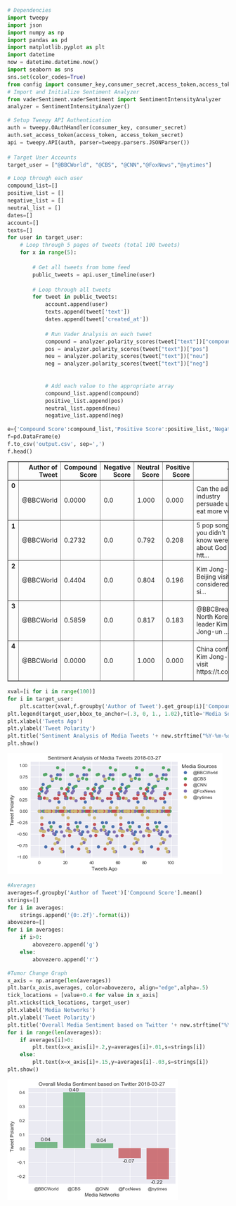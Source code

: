 

```python
# Dependencies
import tweepy
import json
import numpy as np
import pandas as pd
import matplotlib.pyplot as plt
import datetime
now = datetime.datetime.now()
import seaborn as sns
sns.set(color_codes=True)
from config import consumer_key,consumer_secret,access_token,access_token_secret
# Import and Initialize Sentiment Analyzer
from vaderSentiment.vaderSentiment import SentimentIntensityAnalyzer
analyzer = SentimentIntensityAnalyzer()


```


```python
# Setup Tweepy API Authentication
auth = tweepy.OAuthHandler(consumer_key, consumer_secret)
auth.set_access_token(access_token, access_token_secret)
api = tweepy.API(auth, parser=tweepy.parsers.JSONParser())

# Target User Accounts
target_user = ["@BBCWorld", "@CBS", "@CNN","@FoxNews","@nytimes"]


```


```python
# Loop through each user
compound_list=[]
positive_list = []
negative_list = []
neutral_list = []
dates=[]
account=[]
texts=[]
for user in target_user:
    # Loop through 5 pages of tweets (total 100 tweets)
    for x in range(5):

        # Get all tweets from home feed
        public_tweets = api.user_timeline(user)

        # Loop through all tweets
        for tweet in public_tweets:
            account.append(user)
            texts.append(tweet['text'])
            dates.append(tweet['created_at'])

            # Run Vader Analysis on each tweet
            compound = analyzer.polarity_scores(tweet["text"])["compound"]
            pos = analyzer.polarity_scores(tweet["text"])["pos"]
            neu = analyzer.polarity_scores(tweet["text"])["neu"]
            neg = analyzer.polarity_scores(tweet["text"])["neg"]


            # Add each value to the appropriate array
            compound_list.append(compound)
            positive_list.append(pos)
            neutral_list.append(neu)
            negative_list.append(neg)

```


```python
e={'Compound Score':compound_list,'Positive Score':positive_list,'Negative Score':negative_list,'Neutral Score':neutral_list,'Time of Tweet':dates,'Author of Tweet':account,'Text':texts}
f=pd.DataFrame(e)
f.to_csv('output.csv', sep=',')
f.head()
```




<div>
<style>
    .dataframe thead tr:only-child th {
        text-align: right;
    }

    .dataframe thead th {
        text-align: left;
    }

    .dataframe tbody tr th {
        vertical-align: top;
    }
</style>
<table border="1" class="dataframe">
  <thead>
    <tr style="text-align: right;">
      <th></th>
      <th>Author of Tweet</th>
      <th>Compound Score</th>
      <th>Negative Score</th>
      <th>Neutral Score</th>
      <th>Positive Score</th>
      <th>Text</th>
      <th>Time of Tweet</th>
    </tr>
  </thead>
  <tbody>
    <tr>
      <th>0</th>
      <td>@BBCWorld</td>
      <td>0.0000</td>
      <td>0.0</td>
      <td>1.000</td>
      <td>0.000</td>
      <td>Can the ad industry persuade us to eat more ve...</td>
      <td>Wed Mar 28 00:41:30 +0000 2018</td>
    </tr>
    <tr>
      <th>1</th>
      <td>@BBCWorld</td>
      <td>0.2732</td>
      <td>0.0</td>
      <td>0.792</td>
      <td>0.208</td>
      <td>5 pop songs you didn't know were about God htt...</td>
      <td>Wed Mar 28 00:33:33 +0000 2018</td>
    </tr>
    <tr>
      <th>2</th>
      <td>@BBCWorld</td>
      <td>0.4404</td>
      <td>0.0</td>
      <td>0.804</td>
      <td>0.196</td>
      <td>Kim Jong-un's Beijing visit is considered a si...</td>
      <td>Wed Mar 28 00:16:30 +0000 2018</td>
    </tr>
    <tr>
      <th>3</th>
      <td>@BBCWorld</td>
      <td>0.5859</td>
      <td>0.0</td>
      <td>0.817</td>
      <td>0.183</td>
      <td>@BBCBreaking North Korea's leader Kim Jong-un ...</td>
      <td>Wed Mar 28 00:04:15 +0000 2018</td>
    </tr>
    <tr>
      <th>4</th>
      <td>@BBCWorld</td>
      <td>0.0000</td>
      <td>0.0</td>
      <td>1.000</td>
      <td>0.000</td>
      <td>China confirms Kim Jong-un visit https://t.co/...</td>
      <td>Tue Mar 27 23:50:38 +0000 2018</td>
    </tr>
  </tbody>
</table>
</div>




```python
xval=[i for i in range(100)]
for i in target_user:
    plt.scatter(xval,f.groupby('Author of Tweet').get_group(i)['Compound Score'])
plt.legend(target_user,bbox_to_anchor=(.3, 0, 1., 1.02),title='Media Sources')
plt.xlabel('Tweets Ago')
plt.ylabel('Tweet Polarity')
plt.title('Sentiment Analysis of Media Tweets '+ now.strftime("%Y-%m-%d"))
plt.show()
```


![png](output_4_0.png)



```python
#Averages
averages=f.groupby('Author of Tweet')['Compound Score'].mean()
strings=[]
for i in averages:
    strings.append('{0:.2f}'.format(i))
abovezero=[]
for i in averages:
    if i>0:
        abovezero.append('g')
    else:
        abovezero.append('r')
```


```python
#Tumor Change Graph
x_axis = np.arange(len(averages))
plt.bar(x_axis,averages, color=abovezero, align="edge",alpha=.5)
tick_locations = [value+0.4 for value in x_axis]
plt.xticks(tick_locations, target_user)
plt.xlabel('Media Networks')
plt.ylabel('Tweet Polarity')
plt.title('Overall Media Sentiment based on Twitter '+ now.strftime("%Y-%m-%d"))
for i in range(len(averages)):
    if averages[i]>0:
        plt.text(x=x_axis[i]+.2,y=averages[i]+.01,s=strings[i])
    else:
        plt.text(x=x_axis[i]+.15,y=averages[i]-.03,s=strings[i])
plt.show()
```


![png](output_6_0.png)

